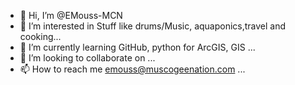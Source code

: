 - 👋 Hi, I’m @EMouss-MCN
- 👀 I’m interested in Stuff like drums/Music, aquaponics,travel and cooking...
- 🌱 I’m currently learning GitHub, python  for ArcGIS, GIS ...
- 💞️ I’m looking to collaborate on ...
- 📫 How to reach me emouss@muscogeenation.com ...

<!---
EMouss-MCN/EMouss-MCN is a ✨ special ✨ repository because its `README.md` (this file) appears on your GitHub profile.
You can click the Preview link to take a look at your changes.
--->
